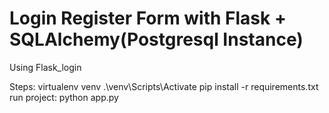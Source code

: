 
# Login Register Form with Flask + SQLAlchemy(Postgresql Instance)

Using Flask_login

Steps:
 virtualenv venv
 .\venv\Scripts\Activate
 pip install -r requirements.txt
 run project:  python app.py
